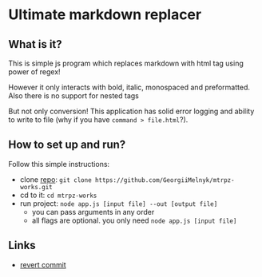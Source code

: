 # Ultimate markdown replacer
## What is it?
This is simple js program which replaces markdown with html tag using power of regex!

However it only interacts with bold, italic, monospaced and preformatted. Also there is no support for nested tags

But not only conversion! This application has solid error logging and ability to write to file (why if you have `command > file.html`?).

## How to set up and run?
Follow this simple instructions:

- clone [repo](https://github.com/GeorgiiMelnyk/mtrpz-works.git): `git clone https://github.com/GeorgiiMelnyk/mtrpz-works.git`
- cd to it: `cd mtrpz-works`
- run project: `node app.js [input file] --out [output file]`
    + you can pass arguments in any order
    + all flags are optional. you only need `node app.js [input file]`

## Links
- [revert commit](https://github.com/GeorgiiMelnyk/mtrpz-works/commit/be9e609aa73c35c752b7d88bd569ab392d28d664)